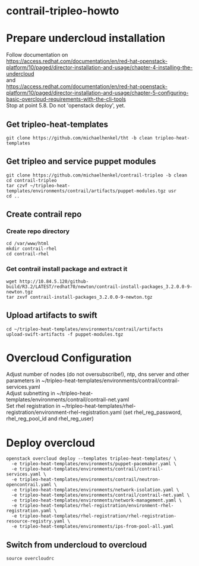 # contrail-tripleo-howto


# Prepare undercloud installation

Follow documentation on    
https://access.redhat.com/documentation/en/red-hat-openstack-platform/10/paged/director-installation-and-usage/chapter-4-installing-the-undercloud    
and    
https://access.redhat.com/documentation/en/red-hat-openstack-platform/10/paged/director-installation-and-usage/chapter-5-configuring-basic-overcloud-requirements-with-the-cli-tools    
Stop at point 5.8. Do not 'openstack deploy', yet.

## Get tripleo-heat-templates
```
git clone https://github.com/michaelhenkel/tht -b clean tripleo-heat-templates
```

## Get tripleo and service puppet modules
```
git clone https://github.com/michaelhenkel/contrail-tripleo -b clean
cd contrail-tripleo
tar czvf ~/tripleo-heat-templates/environments/contrail/artifacts/puppet-modules.tgz usr
cd ..
```

## Create contrail repo
### Create repo directory
```
cd /var/www/html
mkdir contrail-rhel
cd contrail-rhel
```
### Get contrail install package and extract it
```
wget http://10.84.5.120/github-build/R3.2/LATEST/redhat70/newton/contrail-install-packages_3.2.0.0-9-newton.tgz
tar zxvf contrail-install-packages_3.2.0.0-9-newton.tgz
```

## Upload artifacts to swift
```
cd ~/tripleo-heat-templates/environments/contrail/artifacts
upload-swift-artifacts -f puppet-modules.tgz
```

# Overcloud Configuration
Adjust number of nodes (do not oversubscribe!), ntp, dns server and other parameters in ~/tripleo-heat-templates/environments/contrail/contrail-services.yaml  
Adjust subnetting in ~/tripleo-heat-templates/environments/contrail/contrail-net.yaml    
Set rhel registration in ~/tripleo-heat-templates/rhel-registration/environment-rhel-registration.yaml (set rhel_reg_password, rhel_reg_pool_id and rhel_reg_user)    

# Deploy overcloud
```
openstack overcloud deploy --templates tripleo-heat-templates/ \
  -e tripleo-heat-templates/environments/puppet-pacemaker.yaml \
  -e tripleo-heat-templates/environments/contrail/contrail-services.yaml \
  -e tripleo-heat-templates/environments/contrail/neutron-opencontrail.yaml \
  -e tripleo-heat-templates/environments/network-isolation.yaml \
  -e tripleo-heat-templates/environments/contrail/contrail-net.yaml \
  -e tripleo-heat-templates/environments/network-management.yaml \
  -e tripleo-heat-templates/rhel-registration/environment-rhel-registration.yaml \
  -e tripleo-heat-templates/rhel-registration/rhel-registration-resource-registry.yaml \
  -e tripleo-heat-templates/environments/ips-from-pool-all.yaml
```

## Switch from undercloud to overcloud
```
source overcloudrc
```
